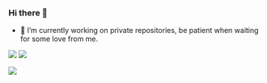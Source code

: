### Hi there 👋
- 🔭 I’m currently working on private repositories, be patient when waiting for some love from me.

![](https://github-readme-stats.vercel.app/api?username=AMBULATUR&count_private=true&show_icons=true&theme=cobalt)
![](https://github-readme-stats.vercel.app/api/wakatime?username=AMBULATUR1)


![](https://page-views.glitch.me/badge?page_id=page.id)

